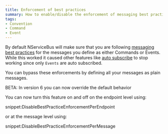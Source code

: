 ```yaml
---
title: Enforcement of best practices
summary: How to enable/disable the enforcement of messaging best practices based on Events and Commands
tags: 
- Convention
- Command
- Event
---
```


By default NServiceBus will make sure that you are following [messaging best practices](messages-events-commands.md) for the messages you define as either Commands or Events.  While this worked it caused other features like [auto subscribe](publish-subscribe/controlling-what-is-subscribed.md) to stop working since only `Events` are auto subscribed.

You can bypass these enforcements by defining all your messages as plain messages.

BETA: In version 6 you can now override the default behavior

You can now turn this feature on and off on the endpoint level using:

snippet:DisableBestPracticeEnforcementPerEndpoint

or at the message level using:

snippet:DisableBestPracticeEnforcementPerMessage
